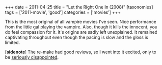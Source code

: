+++
date = 2011-04-25
title = "Let the Right One In (2008)"
[taxonomies]
tags = ['2011-movie', 'good']
categories = ['movies']
+++

This is the most original of all vampire movies I've seen. Nice
performance from the little gal playing the vampire. Also, though it
kills the innocent, you do feel compassion for it. It's origins are
sadly left unexplained. It remained captivating throughout even though
the pacing is slow and the gloss is limited.

[**sidenote**] The re-make had good reviews, so I went into it
excited, only to be [seriously disappointed].

  [seriously disappointed]: @/let-me-in-2010.md
